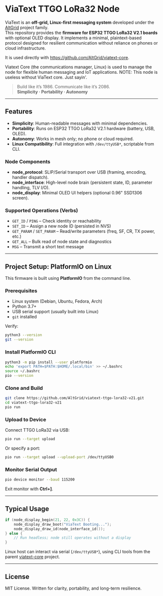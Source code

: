 # ViaText TTGO LoRa32 Node

ViaText is an **off-grid, Linux-first messaging system** developed under the [AltGrid](https://github.com/AltGrid) project family.  
This repository provides the **firmware for ESP32 TTGO LoRa32 V2.1 boards** with optional OLED display. It implements a minimal,
plaintext-based protocol designed for resilient communication without reliance on phones or cloud infrastructure.

It is used directly with https://github.com/AltGrid/viatext-core. 

Viatext Core (the communications manager, Linux) is used to manage the node for flexible human messaging and IoT applications. NOTE: This node is useless without ViaText core. Just sayin'. 

> Build like it’s 1986. Communicate like it’s 2086.  
> **Simplicity · Portability · Autonomy**

---

## Features

- **Simplicity**: Human-readable messages with minimal dependencies.  
- **Portability**: Runs on ESP32 TTGO LoRa32 V2.1 hardware (battery, USB, OLED).  
- **Autonomy**: Works in mesh only; no phone or cloud required.  
- **Linux Compatibility**: Full integration with `/dev/ttyUSB*`, scriptable from CLI.  

### Node Components

- **node_protocol**: SLIP/Serial transport over USB (framing, encoding, handler dispatch).  
- **node_interface**: High-level node brain (persistent state, ID, parameter handling, TLV I/O).  
- **node_display**: Minimal OLED UI helpers (optional 0.96" SSD1306 screen).  

### Supported Operations (Verbs)

- `GET_ID` / `PING` – Check identity or reachability  
- `SET_ID` – Assign a new node ID (persisted in NVS)  
- `GET_PARAM` / `SET_PARAM` – Read/write parameters (freq, SF, CR, TX power, etc.)  
- `GET_ALL` – Bulk read of node state and diagnostics  
- `MSG` – Transmit a short text message  

---

## Project Setup: PlatformIO on Linux

This firmware is built using **PlatformIO** from the command line.

### Prerequisites

- Linux system (Debian, Ubuntu, Fedora, Arch)  
- Python 3.7+  
- USB serial support (usually built into Linux)  
- `git` installed  

Verify:

```bash
python3 --version
git --version
```

### Install PlatformIO CLI

```bash
python3 -m pip install --user platformio
echo 'export PATH=$PATH:$HOME/.local/bin' >> ~/.bashrc
source ~/.bashrc
pio --version
```

### Clone and Build

```bash
git clone https://github.com/AltGrid/viatext-ttgo-lora32-v21.git
cd viatext-ttgo-lora32-v21
pio run
```

### Upload to Device

Connect TTGO LoRa32 via USB:

```bash
pio run --target upload
```

Or specify a port:

```bash
pio run --target upload --upload-port /dev/ttyUSB0
```

### Monitor Serial Output

```bash
pio device monitor --baud 115200
```

Exit monitor with **Ctrl+]**.

---

## Typical Usage

```cpp
if (node_display_begin(21, 22, 0x3C)) {
    node_display_draw_boot("ViaText Booting...");
    node_display_draw_id(node_interface_id());
} else {
    // Run headless; node still operates without a display
}
```

Linux host can interact via serial (`/dev/ttyUSB*`), using CLI tools from the
parent [viatext-core](https://github.com/AltGrid/viatext-core) project.

---

## License

MIT License. Written for clarity, portability, and long-term resilience.  

